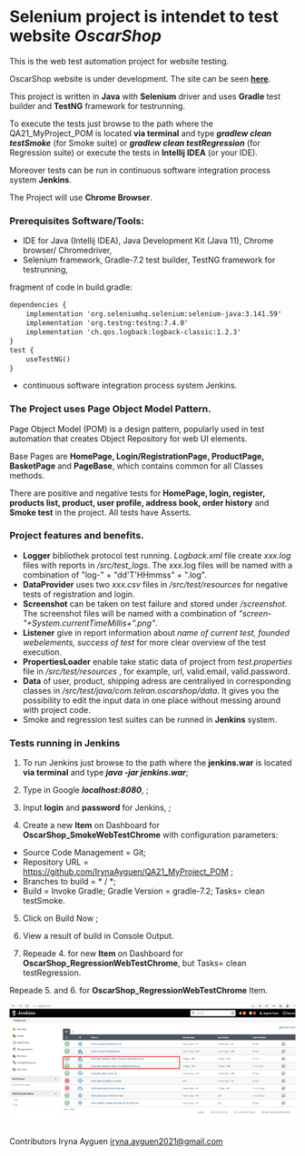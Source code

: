 # Selenium project is intendet to test website *OscarShop*

This is the web test automation project for website testing.

OscarShop website is under development. The site can be seen   **[here](http://selenium1py.pythonanywhere.com)**.

This project is written in **Java**  with  **Selenium** driver  and  uses  **Gradle** test builder  and  **TestNG** framework for testrunning.

To execute the tests just browse to the path where the QA21_MyProject_POM is located **via terminal** and type ***gradlew clean testSmoke*** (for Smoke suite) or ***gradlew clean testRegression*** (for Regression suite) or execute the tests in **Intellij IDEA** (or your IDE). 

Moreover tests can be run in continuous software integration process system **Jenkins**. 

The Project will use **Chrome Browser**.

### Prerequisites Software/Tools:

- IDE for Java (Intellij IDEA), Java Development Kit (Java 11), Chrome browser/ Chromedriver, 
- Selenium framework,  Gradle-7.2 test builder, TestNG framework for testrunning,
 
fragment of code in build.gradle:
```
dependencies {
    implementation 'org.seleniumhq.selenium:selenium-java:3.141.59'
    implementation 'org.testng:testng:7.4.0'
    implementation 'ch.qos.logback:logback-classic:1.2.3'
}
test {
    useTestNG()
}
```
- continuous software integration process system Jenkins. 

### The Project uses Page Object Model Pattern.

Page Object Model (POM) is a design pattern, popularly used in test automation that creates Object Repository for web UI elements.

Base Pages are **HomePage, Login/RegistrationPage, ProductPage, BasketPage** and **PageBase**, which contains  common for all Classes methods.

There are positive and negative tests for **HomePage, login, register, products list, product, user profile, address book, order history**
and **Smoke test** in the project. All tests have  Asserts.

### Project features and benefits.

- **Logger** bibliothek protocol test running.  *Logback.xml* file create *xxx.log* files with reports in */src/test_logs*. The xxx.log files will be named with a combination of "log-" + "dd'T'HHmmss" + ".log".
- **DataProvider** uses two  *xxx.csv* files in */src/test/resources* for negative tests of registration and login.
- **Screenshot** can be taken on test failure and stored under */screenshot*. The screenshot files will be named with a combination of
 *"screen-"+System.currentTimeMillis+".png"*.
- **Listener** give in report information about *name of current test, founded webelements, success of test* for more clear overview of the test execution.
- **PropertiesLoader** enable  take static data of project from *test.properties* file in */src/test/resources* , for example, url, valid.email, valid.password.
- **Data** of user, product, shipping adress are centraliyed in corresponding classes in */src/test/java/com.telran.oscarshop/data*. 
 It gives you the possibility to edit the input data in one place without messing around with project code.
- Smoke  and regression test suites can be runned in **Jenkins** system.

### Tests running in Jenkins

1. To run Jenkins just browse to the path where the **jenkins.war** is located **via terminal** and type ***java -jar jenkins.war***;

2. Type in Google ***localhost:8080***, <Enter>;

3. Input **login** and **password** for Jenkins, <Sign in>;

4. Create a new **Item** on Dashboard for **OscarShop_SmokeWebTestChrome** with configuration parameters:
  - Source Code Management = Git; 
  - Repository URL = https://github.com/IrynaAyguen/QA21_MyProject_POM ; 
  - Branches to build = * / *;
  - Build = Invoke Gradle; Gradle Version = gradle-7.2; Tasks= clean testSmoke.
  
5. Click on  Build Now ; 
  
6. View a result of build in Console Output.
  
7. Repeade 4. for new **Item** on Dashboard for **OscarShop_RegressionWebTestChrome**, but Tasks= clean testRegression. 
  
  Repeade 5. and 6. for  **OscarShop_RegressionWebTestChrome** Item.
  
  ![Screenshot](screenshot/jenkinsItems.png)
  

Contributors Iryna Ayguen iryna.ayguen2021@gmail.com
